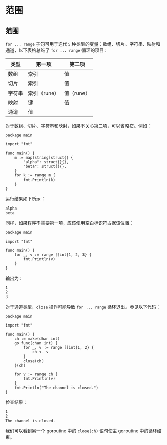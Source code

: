 # 范围

## 范围

`for ... range` 子句可用于迭代 `5` 种类型的变量：数组、切片、字符串、映射和通道，以下表格总结了 `for ... range` 循环的项目：

| 类型 | 第一项 | 第二项 |
| --- | --- | --- |
| 数组 | 索引 | 值 |
| 切片 | 索引 | 值 |
| 字符串 | 索引（rune） | 值（rune） |
| 映射 | 键 | 值 |
| 通道 | 值 |  |

对于数组、切片、字符串和映射，如果不关心第二项，可以省略它。例如：

```
package main

import "fmt"

func main() {
    m := map[string]struct{} {
        "alpha": struct{}{},
        "beta": struct{}{},
    }
    for k := range m {
        fmt.Println(k)
    }
} 
```

运行结果如下所示：

```
alpha
beta 
```

同样，如果程序不需要第一项，应该使用空白标识符占据该位置：

```
package main

import "fmt"

func main() {
    for _, v := range []int{1, 2, 3} {
        fmt.Println(v)
    }
} 
```

输出为：

```
1
2
3 
```

对于通道类型，`close` 操作可能导致 `for ... range` 循环退出。参见以下代码：

```
package main

import "fmt"

func main() {
    ch := make(chan int)
    go func(chan int) {
        for _, v := range []int{1, 2} {
            ch <- v
        }
        close(ch)
    }(ch)

    for v := range ch {
        fmt.Println(v)
    }
    fmt.Println("The channel is closed.")
} 
```

检查结果：

```
1
2
The channel is closed. 
```

我们可以看到另一个 goroutine 中的 `close(ch)` 语句使主 goroutine 中的循环结束。
